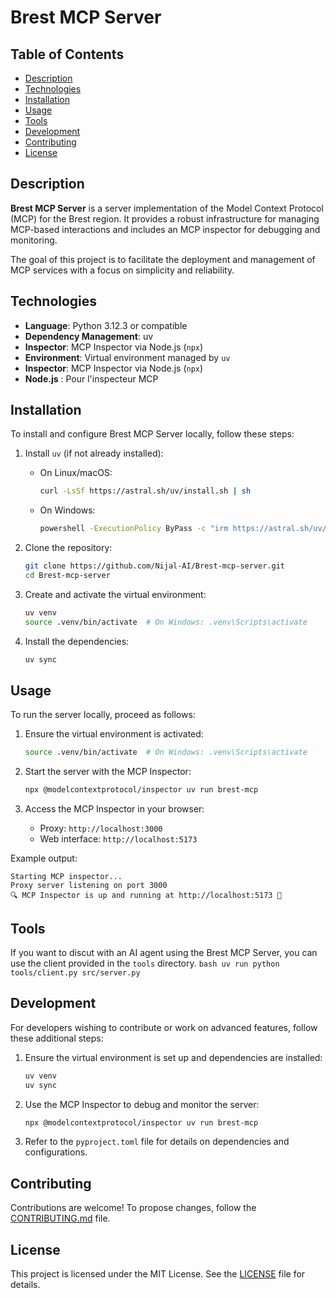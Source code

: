# Brest MCP Server

## Table of Contents
- [Description](#description)
- [Technologies](#technologies)
- [Installation](#installation)
- [Usage](#usage)
- [Tools](#tools)
- [Development](#development)
- [Contributing](#contributing)
- [License](#license)

## Description
**Brest MCP Server** is a server implementation of the Model Context Protocol (MCP) for the Brest region. It provides a robust infrastructure for managing MCP-based interactions and includes an MCP inspector for debugging and monitoring.

The goal of this project is to facilitate the deployment and management of MCP services with a focus on simplicity and reliability.

## Technologies
- **Language**: Python 3.12.3 or compatible
- **Dependency Management**: uv
- **Inspector**: MCP Inspector via Node.js (`npx`)
- **Environment**: Virtual environment managed by `uv`
- **Inspector**: MCP Inspector via Node.js (`npx`)
- **Node.js** : Pour l'inspecteur MCP
## Installation
To install and configure Brest MCP Server locally, follow these steps:

1. Install `uv` (if not already installed):
    - On Linux/macOS:
        ```bash
        curl -LsSf https://astral.sh/uv/install.sh | sh
        ```
    - On Windows:
        ```bash
        powershell -ExecutionPolicy ByPass -c "irm https://astral.sh/uv/install.ps1 | iex"
        ```

2. Clone the repository:
    ```bash
    git clone https://github.com/Nijal-AI/Brest-mcp-server.git
    cd Brest-mcp-server
    ```

3. Create and activate the virtual environment:
    ```bash
    uv venv
    source .venv/bin/activate  # On Windows: .venv\Scripts\activate
    ```

4. Install the dependencies:
    ```bash
    uv sync
    ```

## Usage
To run the server locally, proceed as follows:

1. Ensure the virtual environment is activated:
    ```bash
    source .venv/bin/activate  # On Windows: .venv\Scripts\activate
    ```

2. Start the server with the MCP Inspector:
    ```bash
    npx @modelcontextprotocol/inspector uv run brest-mcp
    ```

3. Access the MCP Inspector in your browser:
    - Proxy: `http://localhost:3000`
    - Web interface: `http://localhost:5173`

Example output:
```
Starting MCP inspector...
Proxy server listening on port 3000
🔍 MCP Inspector is up and running at http://localhost:5173 🚀
```
## Tools
If you want to discut with an AI agent using the Brest MCP Server, you can use the client provided in the `tools` directory. 
    ```bash
    uv run python tools/client.py src/server.py
    ```

## Development
For developers wishing to contribute or work on advanced features, follow these additional steps:

1. Ensure the virtual environment is set up and dependencies are installed:
    ```bash
    uv venv
    uv sync
    ```

2. Use the MCP Inspector to debug and monitor the server:
    ```bash
    npx @modelcontextprotocol/inspector uv run brest-mcp
    ```

3. Refer to the `pyproject.toml` file for details on dependencies and configurations.

## Contributing
Contributions are welcome! To propose changes, follow the [CONTRIBUTING.md](CONTRIBUTING.md) file.

## License
This project is licensed under the MIT License. See the [LICENSE](LICENSE) file for details.
